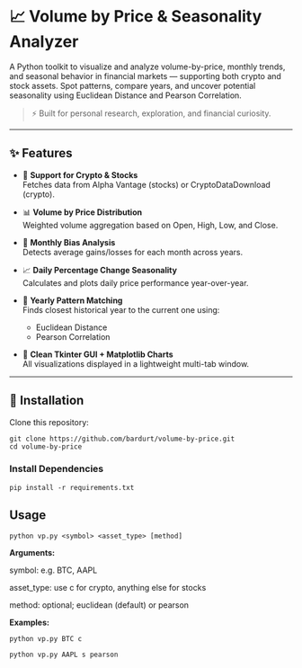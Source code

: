 # 📈 Volume by Price & Seasonality Analyzer

A Python toolkit to visualize and analyze volume-by-price, monthly trends, and seasonal behavior in financial markets — supporting both crypto and stock assets. Spot patterns, compare years, and uncover potential seasonality using Euclidean Distance and Pearson Correlation.

> ⚡ Built for personal research, exploration, and financial curiosity.

---

## ✨ Features

- 🔄 **Support for Crypto & Stocks**  
  Fetches data from Alpha Vantage (stocks) or CryptoDataDownload (crypto).

- 📊 **Volume by Price Distribution**  
  Weighted volume aggregation based on Open, High, Low, and Close.

- 📅 **Monthly Bias Analysis**  
  Detects average gains/losses for each month across years.

- 📈 **Daily Percentage Change Seasonality**  
  Calculates and plots daily price performance year-over-year.

- 🧠 **Yearly Pattern Matching**  
  Finds closest historical year to the current one using:
  - Euclidean Distance
  - Pearson Correlation

- 🎨 **Clean Tkinter GUI + Matplotlib Charts**  
  All visualizations displayed in a lightweight multi-tab window.

---

## 🧪 Installation

Clone this repository:

```
git clone https://github.com/bardurt/volume-by-price.git
cd volume-by-price
```

### Install Dependencies
```
pip install -r requirements.txt
```

## Usage
```
python vp.py <symbol> <asset_type> [method]
```


**Arguments:**

symbol: e.g. BTC, AAPL

asset_type: use c for crypto, anything else for stocks

method: optional; euclidean (default) or pearson

**Examples:**

```
python vp.py BTC c

python vp.py AAPL s pearson
```

